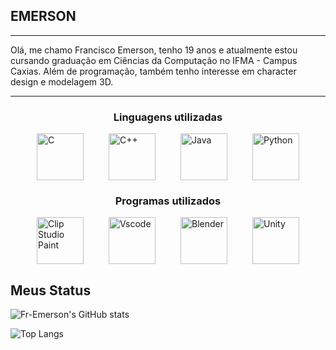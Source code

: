 ## EMERSON

---
Olá, me chamo Francisco Emerson, tenho 19 anos e atualmente estou cursando graduação em Ciências da Computação no IFMA - Campus Caxias. Além de programação, também tenho interesse em character design e modelagem 3D.

---

<h3><center><b>Linguagens utilizadas</b></center></h3>

<div style="display: flex; justify-content: center; align-items: center; flex-wrap: wrap; gap: 40px;">
    <img src="https://cdn.jsdelivr.net/gh/devicons/devicon/icons/c/c-original.svg" alt="C" title="C" width="75px" />
    <img src="https://cdn.jsdelivr.net/gh/devicons/devicon/icons/cplusplus/cplusplus-original.svg" alt="C++" title="C++" width="75px" />
    <img src="https://cdn.jsdelivr.net/gh/devicons/devicon/icons/java/java-original.svg" alt="Java" title="Java" width="75px" />
    <img src="https://cdn.jsdelivr.net/gh/devicons/devicon/icons/python/python-original.svg" alt="Python" title="Python" width="75px" />
</div>


<h3><center><b>Programas utilizados</b></center></h3>

<div style="display: flex; justify-content: center; align-items: center; flex-wrap: wrap; gap: 40px;">
    <img src="https://raw.githubusercontent.com/Fr-Emerson/assets/refs/heads/main/csp.svg" alt="Clip Studio Paint" title="Clip Studio Paint" width="75px" />
    <img src="https://cdn.jsdelivr.net/gh/devicons/devicon@latest/icons/vscode/vscode-original.svg" alt="Vscode" title="Vscode" width="75px" />
    <img src="https://cdn.jsdelivr.net/gh/devicons/devicon@latest/icons/blender/blender-original.svg" alt="Blender" title="Blender" width="75px" />
    <img src="https://cdn.jsdelivr.net/gh/devicons/devicon@latest/icons/unity/unity-original.svg" alt="Unity" title="Unity" width="75px" />
</div>


## Meus Status

![Fr-Emerson's GitHub stats](https://github-readme-stats.vercel.app/api?username=Fr-Emerson&show_icons=true&theme=synthwave&locale=pt-br)

![Top Langs](https://github-readme-stats.vercel.app/api/top-langs/?username=Fr-Emerson&layout=compact&theme=synthwave&locale=pt-br)
